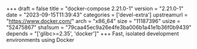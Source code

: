 +++
draft = false
title = "docker-compose 2.21.0-1"
version = "2.21.0-1"
date = "2023-09-15T11:39:43"
categories = ['devel-extra']
upstreamurl = "https://www.docker.com/"
arch = "x86_64"
size = "11187396"
usize = "52475867"
sha1sum = "79caa45ec9a26e4fe3ba006b1a41e1b36f0b9439"
depends = "['glibc>=2.35', 'docker']"
+++
Fast, isolated development environments using Docker